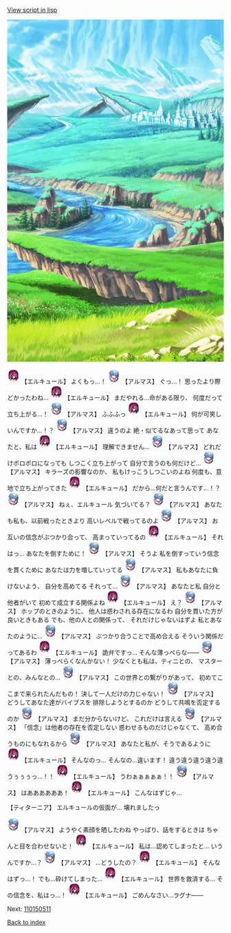 [View script in lisp](../scripts/110150460.txt)

![plain.png](../images/backgrounds/plain.png)

<img src="../images/units/3202519.png" alt="3202519.png" height="34"/>
【エルキュール】
よくもっ…！

<img src="../images/units/3103811.png" alt="3103811.png" height="34"/>
【アルマス】
ぐっ…！
思ったより際どかったわね…

<img src="../images/units/3202519.png" alt="3202519.png" height="34"/>
【エルキュール】
まだやれる…命がある限り、
何度だって立ち上がる…！

<img src="../images/units/3103811.png" alt="3103811.png" height="34"/>
【アルマス】
ふふふっ

<img src="../images/units/3202519.png" alt="3202519.png" height="34"/>
【エルキュール】
何が可笑しいんですか…！？

<img src="../images/units/3103811.png" alt="3103811.png" height="34"/>
【アルマス】
違うのよ
絶・似てるなあって思って
あなたと、私は

<img src="../images/units/3202519.png" alt="3202519.png" height="34"/>
【エルキュール】
理解できません…

<img src="../images/units/3103811.png" alt="3103811.png" height="34"/>
【アルマス】
どれだけボロボロになっても
しつこく立ち上がって
自分で言うのも何だけど…

<img src="../images/units/3103811.png" alt="3103811.png" height="34"/>
【アルマス】
キラーズの影響なのか、
私もけっこうしつこいのよね
何度も、意地で立ち上がってきた

<img src="../images/units/3202519.png" alt="3202519.png" height="34"/>
【エルキュール】
だから…何だと言うんです…！？

<img src="../images/units/3103811.png" alt="3103811.png" height="34"/>
【アルマス】
ねぇ、エルキュール
気づいてる？

<img src="../images/units/3103811.png" alt="3103811.png" height="34"/>
【アルマス】
あなたも私も、以前戦ったときより
高いレベルで戦ってるのよ

<img src="../images/units/3103811.png" alt="3103811.png" height="34"/>
【アルマス】
お互いの信念がぶつかり合って、
高まっていってるの

<img src="../images/units/3202519.png" alt="3202519.png" height="34"/>
【エルキュール】
それはっ…
あなたを倒すために！

<img src="../images/units/3103811.png" alt="3103811.png" height="34"/>
【アルマス】
そうよ
私を倒すっていう信念を貫くために
あなたは力を増していってる

<img src="../images/units/3103811.png" alt="3103811.png" height="34"/>
【アルマス】
私もあなたに負けないよう、
自分を高めてる
それって…

<img src="../images/units/3103811.png" alt="3103811.png" height="34"/>
【アルマス】
あなたと私
自分と他者がいて
初めて成立する関係よね

<img src="../images/units/3202519.png" alt="3202519.png" height="34"/>
【エルキュール】
え？

<img src="../images/units/3103811.png" alt="3103811.png" height="34"/>
【アルマス】
ホップのときのように、
他人は惑わされる存在になるわ
自分を貫いた方が良いときもある
でも、他の人との関係って、
それだけじゃないはずよ
私とあなたのように…

<img src="../images/units/3103811.png" alt="3103811.png" height="34"/>
【アルマス】
ぶつかり合うことで高め合える
そういう関係だってあるわ

<img src="../images/units/3202519.png" alt="3202519.png" height="34"/>
【エルキュール】
詭弁ですっ…
そんな薄っぺらな――

<img src="../images/units/3103811.png" alt="3103811.png" height="34"/>
【アルマス】
薄っぺらくなんかない！
少なくとも私は、ティニとの、
マスターとの、みんなとの…

<img src="../images/units/3103811.png" alt="3103811.png" height="34"/>
【アルマス】
この世界との繋がりがあって、
初めてここまで来られたんだもの！
決して一人だけの力じゃない！

<img src="../images/units/3103811.png" alt="3103811.png" height="34"/>
【アルマス】
どうしてあなた達がバイブスを
排除しようとするのか
どうして共鳴を否定するのか

<img src="../images/units/3103811.png" alt="3103811.png" height="34"/>
【アルマス】
まだ分からないけど、
これだけは言える

<img src="../images/units/3103811.png" alt="3103811.png" height="34"/>
【アルマス】
「信念」は他者の存在を否定しない
惑わせるものだけじゃなくて、
高め合うものにもなれるから

<img src="../images/units/3103811.png" alt="3103811.png" height="34"/>
【アルマス】
あなたと私が、そうであるように

<img src="../images/units/3202519.png" alt="3202519.png" height="34"/>
【エルキュール】
そんなのっ…
そんなの…違います！
違う違う違う違う違うぅぅぅっ…！！

<img src="../images/units/3202519.png" alt="3202519.png" height="34"/>
【エルキュール】
うわぁぁぁぁぁ！！

<img src="../images/units/3103811.png" alt="3103811.png" height="34"/>
【アルマス】
はああああああ！

<img src="../images/units/3202519.png" alt="3202519.png" height="34"/>
【エルキュール】
こんなはずじゃ…

【ティターニア】
エルキュールの仮面が…
壊れましたっ

<img src="../images/units/3103811.png" alt="3103811.png" height="34"/>
【アルマス】
ようやく素顔を晒したわね
やっぱり、話をするときは
ちゃんと目を合わせないと！

<img src="../images/units/3202519.png" alt="3202519.png" height="34"/>
【エルキュール】
私は…認めてしまったと…
いうんですか…？

<img src="../images/units/3103811.png" alt="3103811.png" height="34"/>
【アルマス】
…どうしたの？

<img src="../images/units/3202519.png" alt="3202519.png" height="34"/>
【エルキュール】
そんなはずっ…！
でも…砕けてしまった…

<img src="../images/units/3202519.png" alt="3202519.png" height="34"/>
【エルキュール】
世界を救済する…
その信念を、私はっ…！

<img src="../images/units/3202519.png" alt="3202519.png" height="34"/>
【エルキュール】
ごめんなさい…ラグナ――

Next: [110150511](110150511.md)

[Back to index](index.md)

